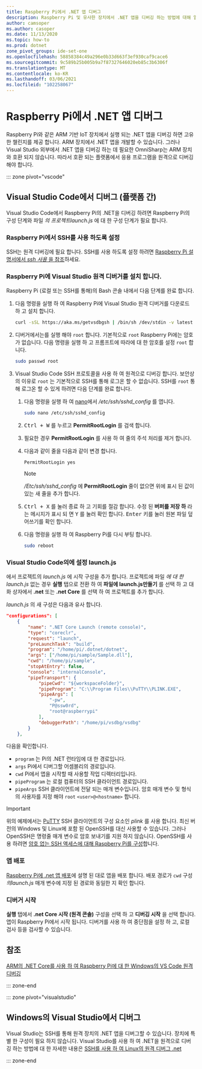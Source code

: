 ```yaml
---
title: Raspberry Pi에서 .NET 앱 디버그
description: Raspberry Pi 및 유사한 장치에서 .NET 앱을 디버깅 하는 방법에 대해 알아봅니다.
author: camsoper
ms.author: casoper
ms.date: 11/13/2020
ms.topic: how-to
ms.prod: dotnet
zone_pivot_groups: ide-set-one
ms.openlocfilehash: 58858384c49a296e0b33d663f3ef930caf9cace6
ms.sourcegitcommit: 9c589b25b005b9a7f87327646020eb85c3b6306f
ms.translationtype: MT
ms.contentlocale: ko-KR
ms.lasthandoff: 03/06/2021
ms.locfileid: "102258067"
---
```

# <a name="debug-net-apps-on-raspberry-pi"></a>Raspberry Pi에서 .NET 앱 디버그

Raspberry Pi와 같은 ARM 기반 IoT 장치에서 실행 되는 .NET 앱을 디버깅 하면 고유한 챌린지를 제공 합니다. ARM 장치에서 .NET 앱을 개발할 수 있습니다. 그러나 Visual Studio 외부에서 .NET 앱을 디버깅 하는 데 필요한 OmniSharp는 ARM 장치와 호환 되지 않습니다. 따라서 호환 되는 플랫폼에서 응용 프로그램을 원격으로 디버깅 해야 합니다.

::: zone pivot="vscode"

## <a name="debug-from-visual-studio-code-cross-platform"></a>Visual Studio Code에서 디버그 (플랫폼 간)

Visual Studio Code에서 Raspberry Pi의 .NET을 디버깅 하려면 Raspberry Pi의 구성 단계와 파일 *의 프로젝트launch.js* 에 대 한 구성 단계가 필요 합니다.

### <a name="enable-ssh-on-the-raspberry-pi"></a>Raspberry Pi에서 SSH를 사용 하도록 설정

SSH는 원격 디버깅에 필요 합니다. SSH를 사용 하도록 설정 하려면 [Raspberry Pi 설명서에서 *ssh 사용* 을 참조](https://www.raspberrypi.org/documentation/remote-access/ssh/)하세요.

### <a name="install-the-visual-studio-remote-debugger-on-the-raspberry-pi"></a>Raspberry Pi에 Visual Studio 원격 디버거를 설치 합니다.

Raspberry Pi (로컬 또는 SSH를 통해)의 Bash 콘솔 내에서 다음 단계를 완료 합니다.

1. 다음 명령을 실행 하 여 Raspberry Pi에 Visual Studio 원격 디버거를 다운로드 하 고 설치 합니다.

    ```bash
    curl -sSL https://aka.ms/getvsdbgsh | /bin/sh /dev/stdin -v latest -l ~/vsdbg
    ```

1. 디버거에서는를 실행 해야 `root` 합니다. 기본적으로 `root` Raspberry Pi에는 암호가 없습니다. 다음 명령을 실행 하 고 프롬프트에 따라에 대 한 암호를 설정 `root` 합니다.

    ```bash
    sudo passwd root
    ```

1. Visual Studio Code SSH 프로토콜을 사용 하 여 원격으로 디버깅 합니다. 보안상의 이유로 `root` 는 기본적으로 SSH를 통해 로그온 할 수 없습니다. SSH를 `root` 통해 로그온 할 수 있게 하려면 다음 단계를 완료 합니다.

    1. 다음 명령을 실행 하 여 [nano](https://www.nano-editor.org/docs.php)에서 */etc/ssh/sshd_config* 를 엽니다.

        ```bash
        sudo nano /etc/ssh/sshd_config
        ```

    1. <kbd>Ctrl + W</kbd> 를 누르고 **PermitRootLogin** 를 검색 합니다.
    1. 필요한 경우 **PermitRootLogin** 를 사용 하 여 줄의 주석 처리를 제거 합니다.
    1. 다음과 같이 줄을 다음과 같이 변경 합니다.

        ```console
        PermitRootLogin yes
        ```

        > [!NOTE]
        > */Etc/ssh/sshd_config* 에 **PermitRootLogin** 줄이 없으면 위에 표시 된 값이 있는 새 줄을 추가 합니다.

    1. <kbd>Ctrl + X</kbd> 를 눌러 종료 하 고 기회를 절감 합니다. 수정 된 **버퍼를 저장 하** 라는 메시지가 표시 되 면 <kbd>Y</kbd> 를 눌러 확인 합니다. <kbd>Enter</kbd> 키를 눌러 원본 파일 덮어쓰기를 확인 합니다.
    1. 다음 명령을 실행 하 여 Raspberry Pi를 다시 부팅 합니다.

        ```bash
        sudo reboot
        ```

### <a name="setup-launchjson-in-visual-studio-code"></a>Visual Studio Code의에 설정 launch.js

에서 프로젝트의 *launch.js* 에 시작 구성을 추가 합니다. 프로젝트에 파일 *에 대 한launch.js* 없는 경우 **실행** 탭으로 전환 하 여 **파일에 launch.js만들기** 를 선택 하 고 대화 상자에서 **.net** 또는 **.net Core** 를 선택 하 여 프로젝트를 추가 합니다.

*launch.js* 의 새 구성은 다음과 유사 합니다.

```json
"configurations": [
    {
        "name": ".NET Core Launch (remote console)",
        "type": "coreclr",
        "request": "launch",
        "preLaunchTask": "build",
        "program": "/home/pi/.dotnet/dotnet",
        "args": ["/home/pi/sample/Sample.dll"],
        "cwd": "/home/pi/sample",
        "stopAtEntry": false,
        "console": "internalConsole",
        "pipeTransport": {
            "pipeCwd": "${workspaceFolder}",
            "pipeProgram": "C:\\Program Files\\PuTTY\\PLINK.EXE",
            "pipeArgs": [
                "-pw",
                "P@ssw0rd",
                "root@raspberrypi"
            ],
            "debuggerPath": "/home/pi/vsdbg/vsdbg"
        }
    },
```

다음을 확인합니다.

- `program` 는 Pi의 .NET 런타임에 대 한 경로입니다.
- `args` Pi에서 디버그할 어셈블리의 경로입니다.
- `cwd` Pi에서 앱을 시작할 때 사용할 작업 디렉터리입니다.
- `pipeProgram` 는 로컬 컴퓨터의 SSH 클라이언트 경로입니다.
- `pipeArgs` SSH 클라이언트에 전달 되는 매개 변수입니다. 암호 매개 변수 및 형식의 사용자를 지정 해야 `root` `<user>@<hostname>` 합니다.

> [!IMPORTANT]
> 위의 예제에서는 [PuTTY](https://www.ssh.com/ssh/putty/) SSH 클라이언트의 구성 요소인 *plink* 를 사용 <span class="docon docon-navigate-external x-hidden-focus"></span> 합니다. [](https://www.openssh.com/) <span class="docon docon-navigate-external x-hidden-focus"></span> 최신 버전의 Windows 및 Linux에 포함 된 OpenSSH를 대신 사용할 수 있습니다. 그러나 OpenSSH은 명령줄 매개 변수로 암호 보내기를 지원 하지 않습니다. OpenSSH를 사용 하려면 [암호 없는 SSH 액세스에 대해 Raspberry Pi를 구성](https://www.raspberrypi.org/documentation/remote-access/ssh/passwordless.md)합니다.

### <a name="deploy-the-app"></a>앱 배포

[Raspberry Pi에 .net 앱 배포](deployment.md)에 설명 된 대로 앱을 배포 합니다. 배포 경로가 `cwd` 구성 *의launch.js* 매개 변수에 지정 된 경로와 동일한 지 확인 합니다.

### <a name="launch-the-debugger"></a>디버거 시작

**실행** 탭에서 **.net Core 시작 (원격 콘솔)** 구성을 선택 하 고 **디버깅 시작** 을 선택 합니다. 앱이 Raspberry Pi에서 시작 됩니다. 디버거를 사용 하 여 중단점을 설정 하 고, 로컬 검사 등을 검사할 수 있습니다.

## <a name="references"></a>참조

[ARM의 .NET Core를 사용 하 여 Raspberry Pi에 대 한 Windows의 VS Code 원격 디버깅](https://www.hanselman.com/blog/remote-debugging-with-vs-code-on-windows-to-a-raspberry-pi-using-net-core-on-arm)

::: zone-end

::: zone pivot="visualstudio"

## <a name="debug-from-visual-studio-on-windows"></a>Windows의 Visual Studio에서 디버그

Visual Studio는 SSH를 통해 원격 장치의 .NET 앱을 디버그할 수 있습니다. 장치에 특별 한 구성이 필요 하지 않습니다. Visual Studio를 사용 하 여 .NET을 원격으로 디버깅 하는 방법에 대 한 자세한 내용은 [SSH를 사용 하 여 Linux의 원격 디버그 .net](/visualstudio/debugger/remote-debugging-dotnet-core-linux-with-ssh?view=vs-2019)

::: zone-end
